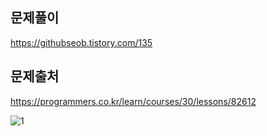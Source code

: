 ## 문제풀이
https://githubseob.tistory.com/135
## 문제출처
https://programmers.co.kr/learn/courses/30/lessons/82612

![1](https://user-images.githubusercontent.com/83795383/137494237-9fbeaad4-0041-437e-9281-981e955d4e45.jpg)
